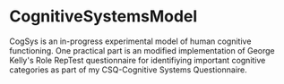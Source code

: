 # CognitiveSystemsModel
CogSys is an in-progress experimental model of human cognitive functioning. One practical part is an modified implementation of George Kelly's Role RepTest questionnaire for identifiying important cognitive categories as part of my CSQ-Cognitive Systems Questionnaire.
